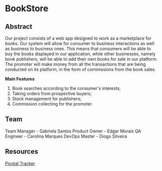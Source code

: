 # BookStore
## Abstract
Our project consists of a web app designed to work as a marketplace for books. Our system will allow for consumer to business interactions as well as business to business ones. This means that consumers will be able to buy the books displayed in our application, while other businesses, namely book publishers, will be able to add their own books for sale in our platform.
The promoter will make money from all the transactions that are being conducted on its platform, in the form of commissions from the book sales.

**Main Features**

 1. Book searches according to the consumer's interests;
 2. Taking orders from prospective buyers;
 3. Stock management for publishers;
 4. Commission collecting for the promoter.

## Team
Team Manager - Gabriela Santos
Product Owner - Edgar Morais
QA Engineer - Carolina Marques
DevOps Master - Diogo Silveira


## Resources
[Pivotal Tracker](https://www.pivotaltracker.com/n/projects/2447537)
